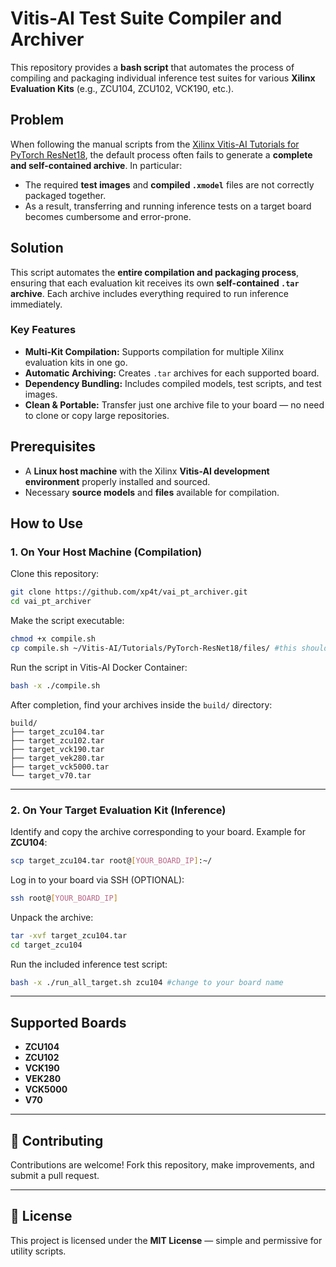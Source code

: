 # Vitis-AI Test Suite Compiler and Archiver

This repository provides a **bash script** that automates the process of compiling and packaging individual inference test suites for various **Xilinx Evaluation Kits** (e.g., ZCU104, ZCU102, VCK190, etc.).

## Problem

When following the manual scripts from the [Xilinx Vitis-AI Tutorials for PyTorch ResNet18](https://github.com/Xilinx/Vitis-AI-Tutorials/tree/3.5/Tutorials/PyTorch-ResNet18/), the default process often fails to generate a **complete and self-contained archive**. In particular:

* The required **test images** and **compiled `.xmodel`** files are not correctly packaged together.
* As a result, transferring and running inference tests on a target board becomes cumbersome and error-prone.

## Solution

This script automates the **entire compilation and packaging process**, ensuring that each evaluation kit receives its own **self-contained `.tar` archive**. Each archive includes everything required to run inference immediately.

### Key Features

* **Multi-Kit Compilation:** Supports compilation for multiple Xilinx evaluation kits in one go.
* **Automatic Archiving:** Creates `.tar` archives for each supported board.
* **Dependency Bundling:** Includes compiled models, test scripts, and test images.
* **Clean & Portable:** Transfer just one archive file to your board — no need to clone or copy large repositories.

## Prerequisites

* A **Linux host machine** with the Xilinx **Vitis-AI development environment** properly installed and sourced.
* Necessary **source models** and **files** available for compilation.

## How to Use

### 1. On Your Host Machine (Compilation)

Clone this repository:

```bash
git clone https://github.com/xp4t/vai_pt_archiver.git
cd vai_pt_archiver
```

Make the script executable:

```bash
chmod +x compile.sh
cp compile.sh ~/Vitis-AI/Tutorials/PyTorch-ResNet18/files/ #this should be your working directory
```

Run the script in Vitis-AI Docker Container:

```bash
bash -x ./compile.sh
```

After completion, find your archives inside the `build/` directory:

```
build/
├── target_zcu104.tar
├── target_zcu102.tar
├── target_vck190.tar
├── target_vek280.tar
├── target_vck5000.tar
└── target_v70.tar
```

---

### 2. On Your Target Evaluation Kit (Inference)

Identify and copy the archive corresponding to your board. Example for **ZCU104**:

```bash
scp target_zcu104.tar root@[YOUR_BOARD_IP]:~/
```

Log in to your board via SSH (OPTIONAL):

```bash
ssh root@[YOUR_BOARD_IP]
```

Unpack the archive:

```bash
tar -xvf target_zcu104.tar
cd target_zcu104
```

Run the included inference test script:

```bash
bash -x ./run_all_target.sh zcu104 #change to your board name
```

---

## Supported Boards

* **ZCU104**
* **ZCU102**
* **VCK190**
* **VEK280**
* **VCK5000**
* **V70**

---

## 🤝 Contributing

Contributions are welcome! Fork this repository, make improvements, and submit a pull request.

---

## 📜 License

This project is licensed under the **MIT License** — simple and permissive for utility scripts.
